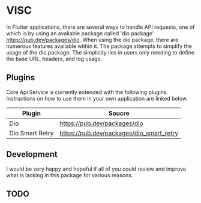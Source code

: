 # VISC

In Flutter applications, there are several ways to handle API requests, one of which is by using an available package called 'dio package' https://pub.dev/packages/dio. When using the dio package, there are numerous features available within it.
The package attempts to simplify the usage of the dio package. The simplicity lies in users only needing to define the base URL, headers, and log usage.

## Plugins

Core Api Service is currently extended with the following plugins.
Instructions on how to use them in your own application are linked below.

| Plugin          | Soucre                                   |
| --------------- | ---------------------------------------- |
| Dio             | https://pub.dev/packages/dio             |
| Dio Smart Retry | https://pub.dev/packages/dio_smart_retry |

## Development

I would be very happy and hopeful if all of you could review and improve what is lacking in this package for various reasons.

## TODO
